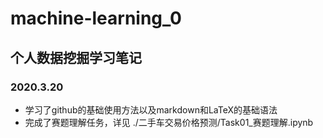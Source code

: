 # machine-learning_0
## 个人数据挖掘学习笔记

### 2020.3.20  
- 学习了github的基础使用方法以及markdown和LaTeX的基础语法
- 完成了赛题理解任务，详见 ./二手车交易价格预测/Task01_赛题理解.ipynb
